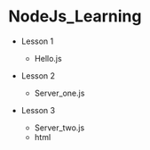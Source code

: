 # NodeJs_Learning

- Lesson 1
  
  - Hello.js
  
- Lesson 2

  - Server_one.js

- Lesson 3

  - Server_two.js
  - html
